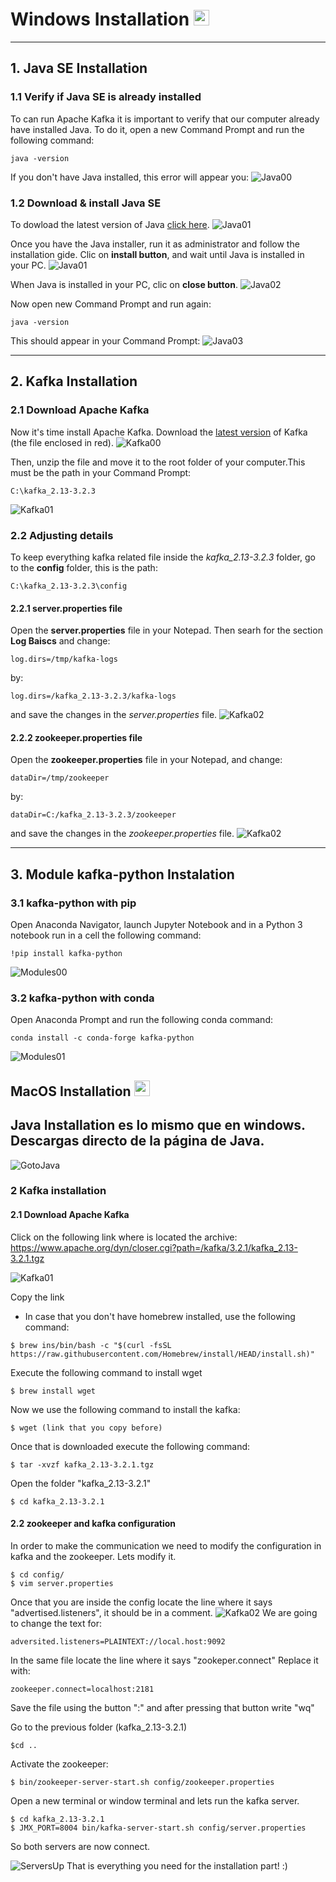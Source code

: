# Windows Installation <img src="https://upload.wikimedia.org/wikipedia/commons/c/c7/Windows_logo_-_2012.png" width="25" height="25">

---
## 1. Java SE Installation

### 1.1 Verify if Java SE is already installed
To can run Apache Kafka it is important to verify that our computer already have installed Java. To do it, open a new Command Prompt and run the following command:
~~~
java -version 
~~~

If you don't have Java installed, this error will appear you:
![Java00](https://snipboard.io/ZGmt5F.jpg)

### 1.2 Download & install Java SE
To dowload the latest version of Java [click here](https://www.java.com/en/download/).
![Java01](https://snipboard.io/L75Jty.jpg)

Once you have the Java installer, run it as administrator and follow the installation gide. Clic on **install button**, and wait until Java is installed in your PC. 
![Java01](https://snipboard.io/sXVBxi.jpg)

When Java is installed in your PC, clic on **close button**.
![Java02](https://snipboard.io/IwPfWT.jpg)

Now open new Command Prompt and run again:
~~~
java -version 
~~~

This should appear in your Command Prompt:
![Java03](https://snipboard.io/y1SmgJ.jpg)

---
## 2. Kafka Installation

### 2.1 Download Apache Kafka
Now it's time install Apache Kafka. Download the [latest version](https://kafka.apache.org/downloads) of Kafka (the file enclosed in red).
![Kafka00](https://snipboard.io/KJ8TY4.jpg)

Then, unzip the file and move it to the root folder of your computer.This must be the path in your Command Prompt:
~~~
C:\kafka_2.13-3.2.3
~~~
![Kafka01](https://snipboard.io/s29q7n.jpg)

### 2.2 Adjusting details
To keep everything kafka related file inside the *kafka_2.13-3.2.3* folder, go to the **config** folder, this is the path:
~~~
C:\kafka_2.13-3.2.3\config
~~~

#### 2.2.1 server.properties file
Open the **server.properties** file in your Notepad. Then searh for the section **Log Baiscs** and change: 
~~~
log.dirs=/tmp/kafka-logs
~~~
by:
~~~
log.dirs=/kafka_2.13-3.2.3/kafka-logs
~~~
and save the changes in the *server.properties* file.
![Kafka02](https://snipboard.io/N5HKVQ.jpg)

#### 2.2.2 zookeeper.properties file
Open the **zookeeper.properties** file in your Notepad, and change:
~~~
dataDir=/tmp/zookeeper
~~~
by:
~~~
dataDir=C:/kafka_2.13-3.2.3/zookeeper
~~~
and save the changes in the *zookeeper.properties* file.
![Kafka02](https://snipboard.io/mpi3nj.jpg)

---
## 3. Module kafka-python Instalation

### 3.1 kafka-python with pip
Open Anaconda Navigator, launch Jupyter Notebook and in a Python 3 notebook run in a cell the following command:
~~~
!pip install kafka-python
~~~
![Modules00](https://snipboard.io/PCHQYV.jpg)


### 3.2 kafka-python with conda
Open Anaconda Prompt and run the following conda command:
~~~
conda install -c conda-forge kafka-python
~~~
![Modules01](https://snipboard.io/NXBHG9.jpg)

## MacOS Installation <img src="https://upload.wikimedia.org/wikipedia/commons/thumb/a/ab/Icon-Mac.svg/2048px-Icon-Mac.svg.png" width="25" height="25">

## Java Installation es lo mismo que en windows. Descargas directo de la página de Java.
![GotoJava](https://snipboard.io/kbed31.jpg)


### 2 Kafka installation
#### 2.1 Download Apache Kafka

Click on the following link where is located the archive:
https://www.apache.org/dyn/closer.cgi?path=/kafka/3.2.1/kafka_2.13-3.2.1.tgz

![Kafka01](https://snipboard.io/gRH2FV.jpg)


Copy the link

* In case that you don't have homebrew installed, use the following command:
~~~
$ brew ins/bin/bash -c "$(curl -fsSL https://raw.githubusercontent.com/Homebrew/install/HEAD/install.sh)"
~~~

Execute the following command to install wget
~~~
$ brew install wget 
~~~

Now we use the following command to install the kafka:
~~~
$ wget (link that you copy before)
~~~

Once that is downloaded execute the following command:
~~~
$ tar -xvzf kafka_2.13-3.2.1.tgz 
~~~

Open the folder "kafka_2.13-3.2.1"
~~~
$ cd kafka_2.13-3.2.1
~~~

#### 2.2 zookeeper and kafka configuration

In order to make the communication we need to modify the configuration in kafka and the zookeeper. Lets modify it.
~~~
$ cd config/
$ vim server.properties
~~~

Once that you are inside the config locate the line where it says "advertised.listeners", it should be in a comment.
![Kafka02](https://snipboard.io/qPw7Kj.jpg)
We are going to change the text for:
~~~
adversited.listeners=PLAINTEXT://local.host:9092
~~~

In the same file locate the line where it says "zookeper.connect"
Replace it with:
~~~
zookeeper.connect=localhost:2181
~~~

Save the file using the button
":" and after pressing that button write "wq"

Go to the previous folder (kafka_2.13-3.2.1)
~~~
$cd .. 
~~~

Activate the zookeeper:
~~~
$ bin/zookeeper-server-start.sh config/zookeeper.properties
~~~

Open a new terminal or window terminal and lets run the kafka server.
~~~
$ cd kafka_2.13-3.2.1
$ JMX_PORT=8004 bin/kafka-server-start.sh config/server.properties 
~~~

So both servers are now connect.

![ServersUp](https://snipboard.io/Pa2bjZ.jpg) 
That is everything you need for the installation part!
:)
